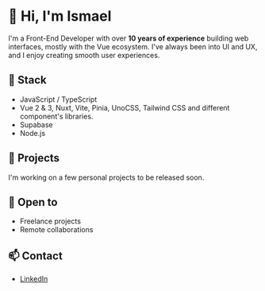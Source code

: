 # 👋 Hi, I'm Ismael

I'm a Front-End Developer with over **10 years of experience** building web interfaces, mostly with the Vue ecosystem. I've always been into UI and UX, and I enjoy creating smooth user experiences.

## 🔧 Stack

- JavaScript / TypeScript
- Vue 2 & 3, Nuxt, Vite, Pinia, UnoCSS, Tailwind CSS and different component's libraries.
- Supabase
- Node.js

## 🚀 Projects

I'm working on a few personal projects to be released soon.

## 🤝 Open to

- Freelance projects  
- Remote collaborations

## 📫 Contact

- [LinkedIn](https://linkedin.com/)
